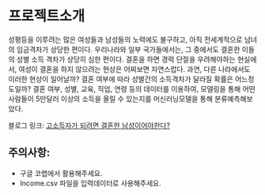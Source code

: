 
# 프로젝트소개
성평등을 이루려는 많은 여성들과 남성들의 노력에도 불구하고, 아직 전세계적으로 남녀의 임금격차가 상당한 편이다. 우리나라와 일부 국가들에서는, 그 중에서도 결혼한 이들의 성별 소득 격차가 상당히 심한 편이다. 결혼을 하면 경력 단절을 우려해야하는 현실에서, 여성이 결혼을 하지 않으려는 현상은 어찌보면 자연스럽다. 과연, 다른 나라에서도 이러한 현상이 일어날까? 결혼 여부에 따라 성별간의 소득격차가 달라질 확률은 어느정도일까? 결혼 여부, 성별, 교육, 직업, 연령 등의 데이터를 이용하여, 모델링을 통해 어떤 사람들이 5만달러 이상의 소득을 올릴 수 있는지를 머신러닝모델을 통해 분류예측해보았다.

블로그 링크: [고소득자가 되려면 결혼한 남성이어야한다?](https://conanmoon.medium.com/%EB%8D%B0%EC%9D%B4%ED%84%B0%EA%B3%BC%ED%95%99-%EC%9C%A0%EB%A7%9D%EC%A3%BC%EC%9D%98-%EB%A7%A4%EC%9D%BC-%EA%B8%80%EC%93%B0%EA%B8%B0-%ED%94%84%EB%A1%9C%EC%A0%9D%ED%8A%B8-2-3-5db55ef4e819)

## 주의사항:
- 구글 코랩에서 활용해주세요.
- Income.csv 파일을 입력데이터로 사용해주세요.
